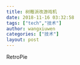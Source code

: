 ```yaml
---
title: 树莓派改游戏机
date: 2018-11-16 03:32:58
tags: ["tech","技术"]
author: wangxiuwen
categories: ["技术"]
layout: post
---
```


RetroPie